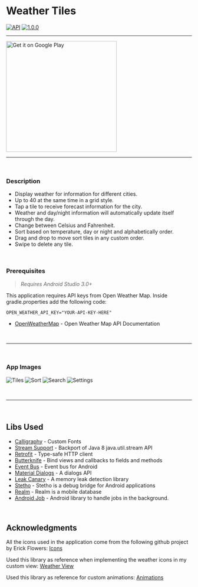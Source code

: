 # Weather Tiles

[![API](https://img.shields.io/badge/API-16%2B-blue.svg?style=flat)](https://android-arsenal.com/api?level=16)
[![1.0.0](https://img.shields.io/badge/version-1.0.0-blue.svg)](http://git.bp.lan:3000/exc414/WeatherTiles)



-----


<a href="https://play.google.com/store/apps/details?id=io.bluephoenix.weathertiles.production.release&hl=en&utm_source=global_co&utm_medium=prtnr&utm_content=Mar2515&utm_campaign=PartBadge&pcampaignid=MKT-AC-global-none-all-co-pr-py-PartBadges-Oct1515-1"><img alt="Get it on Google Play" src="https://play.google.com/intl/en_us/badges/images/apps/en-play-badge-border.png" width="300" /></a>



-----

<br>

### Description

* Display weather for information for different cities.
* Up to 40 at the same time in a grid style.
* Tap a tile to receive forecast information for the city.
* Weather and day/night information will automatically update itself through the day.
* Change between Celsius and Fahrenheit.
* Sort based on temperature, day or night and alphabetically order.
* Drag and drop to move sort tiles in any custom order.
* Swipe to delete any tile.


<br>

### Prerequisites

> *Requires Android Studio 3.0+*

This application requires API keys from Open Weather Map. Inside gradle.properties add the following code: 

```
OPEN_WEATHER_API_KEY="YOUR-API-KEY-HERE"
```

* [OpenWeatherMap](https://openweathermap.org/api) - Open Weather Map API Documentation

<br>

-----

<br>

### App Images

![Tiles](https://github.com/exc414/WeatherTiles_GH/blob/master/app_img/tiles.png) ![Sort](https://github.com/exc414/WeatherTiles_GH/blob/master/app_img/sort.png)
![Search](https://github.com/exc414/WeatherTiles_GH/blob/master/app_img/search.png) ![Settings](https://github.com/exc414/WeatherTiles_GH/blob/master/app_img/settings.png)

<br>

-----

<br>

## Libs Used

* [Calligraphy](https://github.com/chrisjenx/Calligraphy) - Custom Fonts
* [Stream Support](https://github.com/streamsupport/streamsupport) - Backport of Java 8 java.util.stream API
* [Retrofit](https://github.com/square/retrofit) - Type-safe HTTP client
* [Butterknife](https://github.com/JakeWharton/butterknife) - Bind views and callbacks to fields and methods
* [Event Bus](https://github.com/greenrobot/EventBus) - Event bus for Android
* [Material Dialogs](https://github.com/afollestad/material-dialogs) - A dialogs API
* [Leak Canary](https://github.com/square/leakcanary) - A memory leak detection library
* [Stetho](https://github.com/facebook/stetho) - Stetho is a debug bridge for Android applications
* [Realm](https://github.com/realm/realm-java) - Realm is a mobile database
* [Android Job](https://github.com/evernote/android-job) - Android library to handle jobs in the background.

<br>

## Acknowledgments

All the icons used in the application come from the following github project by Erick Flowers: [Icons](http://erikflowers.github.io/weather-icons/)

Used this library as reference when implementing the weather icons in my custom view: [Weather View](https://github.com/pwittchen/WeatherIconView) 

Used this library as reference for custom animations: [Animations](https://github.com/81813780/AVLoadingIndicatorView)


